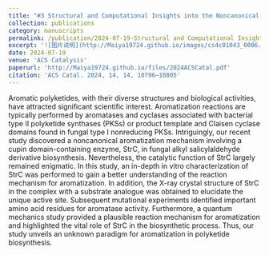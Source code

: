 ```yaml
---
title: "#3 Structural and Computational Insights into the Noncanonical Aromatization in Fungal Polyketide Biosynthesis"
collection: publications
category: manuscripts
permalink: /publication/2024-07-19-Structural and Computational Insights into the Noncanonical Aromatization in Fungal Polyketide Biosynthesis-number-3
excerpt: '![图片说明](http://Maiya19724.github.io/images/cs4c01043_0006.webp)'
date: 2024-07-19
venue: 'ACS Catalysis'
paperurl: 'http://Maiya19724.github.io/files/2024ACSCatal.pdf'
citation: 'ACS Catal. 2024, 14, 14, 10796–10805'
---
```


Aromatic polyketides, with their diverse structures and biological activities, have attracted significant scientific interest. Aromatization reactions are typically performed by aromatases and cyclases associated with bacterial type II polyketide synthases (PKSs) or product template and Claisen cyclase domains found in fungal type I nonreducing PKSs. Intriguingly, our recent study discovered a noncanonical aromatization mechanism involving a cupin domain-containing enzyme, StrC, in fungal alkyl salicylaldehyde derivative biosynthesis. Nevertheless, the catalytic function of StrC largely remained enigmatic. In this study, an in-depth in vitro characterization of StrC was performed to gain a better understanding of the reaction mechanism for aromatization. In addition, the X-ray crystal structure of StrC in the complex with a substrate analogue was obtained to elucidate the unique active site. Subsequent mutational experiments identified important amino acid residues for aromatase activity. Furthermore, a quantum mechanics study provided a plausible reaction mechanism for aromatization and highlighted the vital role of StrC in the biosynthetic process. Thus, our study unveils an unknown paradigm for aromatization in polyketide biosynthesis.